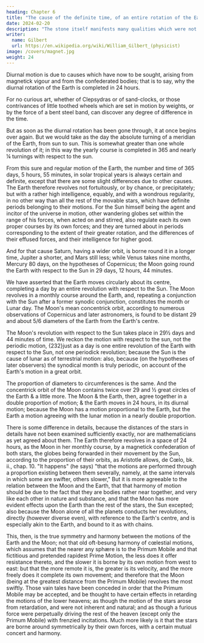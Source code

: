 ```yaml
---
heading: Chapter 6
title: "The cause of the definite time, of an entire rotation of the Earth"
date: 2024-02-20
description: "The stone itself manifests many qualities which were not well investigated. "
writer:
  name: Gilbert
  url: https://en.wikipedia.org/wiki/William_Gilbert_(physicist)
image: /covers/magnet.jpg
weight: 24
---
```




Diurnal motion is due to causes which have now to be sought, arising from magnetick vigour and from the confederated bodies; that is to say, why the diurnal rotation of the Earth is completed in 24 hours. 

For no curious art, whether of Clepsydras or of sand-clocks, or those contrivances of little toothed wheels which are set in motion by weights, or by the force of a bent steel band, can discover any degree of difference in the time. 

But as soon as the diurnal rotation has been gone through, it at once begins over again. But we would take as the day the absolute turning of a meridian of the Earth, from sun to sun. This is somewhat greater than one whole revolution of it; in this way the yearly course is completed in 365 and nearly ¼ turnings with respect to the sun. 

From this sure and regular motion of the Earth, the number and time of 365 days, 5 hours, 55 minutes, in solar tropical years is always certain and definite, except that there are some slight differences due to other causes. The Earth therefore revolves not fortuitously, or by chance, or precipitately; but with a rather high intelligence, equably, and with a wondrous regularity, in no other way than all the rest of the movable stars, which have definite periods belonging to their motions. For the Sun himself being the agent and incitor of the universe in motion, other wandering globes set within the range of his forces, when acted on and stirred, also regulate each its own proper courses by its own forces; and they are turned about in periods corresponding to the extent of their greater rotation, and the differences of their effused forces, and their intelligence for higher good. 

And for that cause Saturn, having a wider orbit, is borne round it in a longer time, Jupiter a shorter, and Mars still less; while Venus takes nine months, Mercury 80 days, on the hypotheses of Copernicus; the Moon going round the Earth with respect to the Sun in 29 days, 12 hours, 44 minutes. 

We have asserted that the Earth moves circularly about its centre, completing a day by an entire revolution with respect to the Sun. The Moon revolves in a monthly course around the Earth, and, repeating a conjunction with the Sun after a former synodic conjunction, constitutes the month or Lunar day. The Moon's mean concentrick orbit, according to numerous observations of Copernicus and later astronomers, is found to be distant 29 and about 5/6 diameters of the Earth from the Earth's centre. 

The Moon's revolution with respect to the Sun takes place in 29½ days and 44 minutes of time. We reckon the motion with respect to the sun, not the periodic motion, {232}just as a day is one entire revolution of the Earth with respect to the Sun, not one periodick revolution; because the Sun is the cause of lunar as of terrestrial motion: also, because (on the hypotheses of later observers) the synodical month is truly periodic, on account of the Earth's motion in a great orbit. 

The proportion of diameters to circumferences is the same. And the concentrick orbit of the Moon contains twice over 29 and ½ great circles of the Earth & a little more. The Moon & the Earth, then, agree together in a double proportion of motion; & the Earth moves in 24 hours, in its diurnal motion; because the Moon has a motion proportional to the Earth, but the Earth a motion agreeing with the lunar motion in a nearly double proportion. 

There is some difference in details, because the distances of the stars in details have not been examined sufficiently exactly, nor are mathematicians as yet agreed about them. The Earth therefore revolves in a space of 24 hours, as the Moon in her monthly course, by a magnetick confederation of both stars, the globes being forwarded in their movement by the Sun, according to the proportion of their orbits, as Aristotle allows, de Cœlo, bk. ii., chap. 10. "It happens" (he says) "that the motions are performed through a proportion existing between them severally, namely, at the same intervals in which some are swifter, others slower," But it is more agreeable to the relation between the Moon and the Earth, that that harmony of motion should be due to the fact that they are bodies rather near together, and very like each other in nature and substance, and that the Moon has more evident effects upon the Earth than the rest of the stars, the Sun excepted; also because the Moon alone of all the planets conducts her revolutions, directly (however diverse even), with reference to the Earth's centre, and is especially akin to the Earth, and bound to it as with chains. 

This, then, is the true symmetry and harmony between the motions of the Earth and the Moon; not that old oft-besung harmony of cœlestial motions, which assumes that the nearer any sphære is to the Primum Mobile and that fictitious and pretended rapidest Prime Motion, the less does it offer resistance thereto, and the slower it is borne by its own motion from west to east: but that the more remote it is, the greater is its velocity, and the more freely does it complete its own movement; and therefore that the Moon (being at the greatest distance from the Primum Mobile) revolves the most swiftly. Those vain tales have been conceded in order that the Primum Mobile may be accepted, and be thought to have certain effects in retarding the motions of the lower heavens; as though the motion of the stars arose from retardation, and were not inherent and natural; and as though a furious force were perpetually driving the rest of the heaven (except only the Primum Mobile) with frenzied incitations. Much more likely is it that the stars are borne around symmetrically by their own forces, with a certain mutual concert and harmony.




